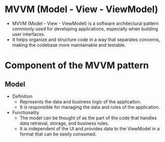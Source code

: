 # MVVM (Model - View - ViewModel)
- MVVM (Model - View - ViewModel) is a software architectural pattern commonly used for developing applications, especially when building user interfaces.
- It helps organize and structure code in a way that separates concerns, making the codebase more maintainable and testable.

# Component of the MVVM pattern 
  ## Model
  - Definition
    - Represents the data and business logic of the application.
    - It is responsible for managing the data and rules of the application.
  - Functionality
    - The model can be thought of as the part of the code that handles data retrieval, storage, and business rules.
    - It is independent of the UI and provides data to the ViewModel in a format that can be easily consumed.
